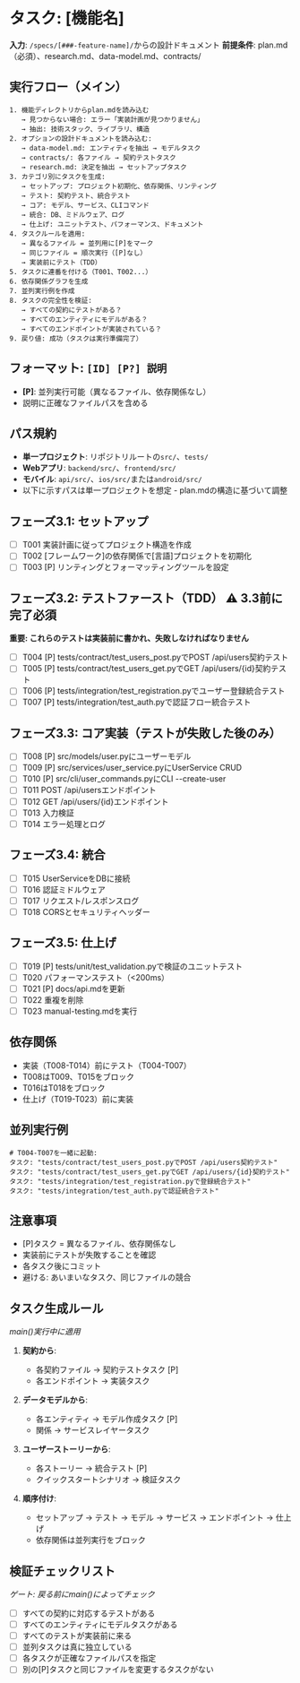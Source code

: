# タスク: [機能名]

**入力**: `/specs/[###-feature-name]/`からの設計ドキュメント
**前提条件**: plan.md（必須）、research.md、data-model.md、contracts/

## 実行フロー（メイン）
```
1. 機能ディレクトリからplan.mdを読み込む
   → 見つからない場合: エラー「実装計画が見つかりません」
   → 抽出: 技術スタック、ライブラリ、構造
2. オプションの設計ドキュメントを読み込む:
   → data-model.md: エンティティを抽出 → モデルタスク
   → contracts/: 各ファイル → 契約テストタスク
   → research.md: 決定を抽出 → セットアップタスク
3. カテゴリ別にタスクを生成:
   → セットアップ: プロジェクト初期化、依存関係、リンティング
   → テスト: 契約テスト、統合テスト
   → コア: モデル、サービス、CLIコマンド
   → 統合: DB、ミドルウェア、ログ
   → 仕上げ: ユニットテスト、パフォーマンス、ドキュメント
4. タスクルールを適用:
   → 異なるファイル = 並列用に[P]をマーク
   → 同じファイル = 順次実行（[P]なし）
   → 実装前にテスト（TDD）
5. タスクに連番を付ける（T001、T002...）
6. 依存関係グラフを生成
7. 並列実行例を作成
8. タスクの完全性を検証:
   → すべての契約にテストがある？
   → すべてのエンティティにモデルがある？
   → すべてのエンドポイントが実装されている？
9. 戻り値: 成功（タスクは実行準備完了）
```

## フォーマット: `[ID] [P?] 説明`
- **[P]**: 並列実行可能（異なるファイル、依存関係なし）
- 説明に正確なファイルパスを含める

## パス規約
- **単一プロジェクト**: リポジトリルートの`src/`、`tests/`
- **Webアプリ**: `backend/src/`、`frontend/src/`
- **モバイル**: `api/src/`、`ios/src/`または`android/src/`
- 以下に示すパスは単一プロジェクトを想定 - plan.mdの構造に基づいて調整

## フェーズ3.1: セットアップ
- [ ] T001 実装計画に従ってプロジェクト構造を作成
- [ ] T002 [フレームワーク]の依存関係で[言語]プロジェクトを初期化
- [ ] T003 [P] リンティングとフォーマッティングツールを設定

## フェーズ3.2: テストファースト（TDD） ⚠️ 3.3前に完了必須
**重要: これらのテストは実装前に書かれ、失敗しなければなりません**
- [ ] T004 [P] tests/contract/test_users_post.pyでPOST /api/users契約テスト
- [ ] T005 [P] tests/contract/test_users_get.pyでGET /api/users/{id}契約テスト
- [ ] T006 [P] tests/integration/test_registration.pyでユーザー登録統合テスト
- [ ] T007 [P] tests/integration/test_auth.pyで認証フロー統合テスト

## フェーズ3.3: コア実装（テストが失敗した後のみ）
- [ ] T008 [P] src/models/user.pyにユーザーモデル
- [ ] T009 [P] src/services/user_service.pyにUserService CRUD
- [ ] T010 [P] src/cli/user_commands.pyにCLI --create-user
- [ ] T011 POST /api/usersエンドポイント
- [ ] T012 GET /api/users/{id}エンドポイント
- [ ] T013 入力検証
- [ ] T014 エラー処理とログ

## フェーズ3.4: 統合
- [ ] T015 UserServiceをDBに接続
- [ ] T016 認証ミドルウェア
- [ ] T017 リクエスト/レスポンスログ
- [ ] T018 CORSとセキュリティヘッダー

## フェーズ3.5: 仕上げ
- [ ] T019 [P] tests/unit/test_validation.pyで検証のユニットテスト
- [ ] T020 パフォーマンステスト（<200ms）
- [ ] T021 [P] docs/api.mdを更新
- [ ] T022 重複を削除
- [ ] T023 manual-testing.mdを実行

## 依存関係
- 実装（T008-T014）前にテスト（T004-T007）
- T008はT009、T015をブロック
- T016はT018をブロック
- 仕上げ（T019-T023）前に実装

## 並列実行例
```
# T004-T007を一緒に起動:
タスク: "tests/contract/test_users_post.pyでPOST /api/users契約テスト"
タスク: "tests/contract/test_users_get.pyでGET /api/users/{id}契約テスト"
タスク: "tests/integration/test_registration.pyで登録統合テスト"
タスク: "tests/integration/test_auth.pyで認証統合テスト"
```

## 注意事項
- [P]タスク = 異なるファイル、依存関係なし
- 実装前にテストが失敗することを確認
- 各タスク後にコミット
- 避ける: あいまいなタスク、同じファイルの競合

## タスク生成ルール
*main()実行中に適用*

1. **契約から**:
   - 各契約ファイル → 契約テストタスク [P]
   - 各エンドポイント → 実装タスク
   
2. **データモデルから**:
   - 各エンティティ → モデル作成タスク [P]
   - 関係 → サービスレイヤータスク
   
3. **ユーザーストーリーから**:
   - 各ストーリー → 統合テスト [P]
   - クイックスタートシナリオ → 検証タスク

4. **順序付け**:
   - セットアップ → テスト → モデル → サービス → エンドポイント → 仕上げ
   - 依存関係は並列実行をブロック

## 検証チェックリスト
*ゲート: 戻る前にmain()によってチェック*

- [ ] すべての契約に対応するテストがある
- [ ] すべてのエンティティにモデルタスクがある
- [ ] すべてのテストが実装前に来る
- [ ] 並列タスクは真に独立している
- [ ] 各タスクが正確なファイルパスを指定
- [ ] 別の[P]タスクと同じファイルを変更するタスクがない